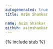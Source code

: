 ```yaml
---
autogenerated: true
title: Asim Shankar

name: Asim Shankar
github: asimshankar
---
```


{% include stub %}
